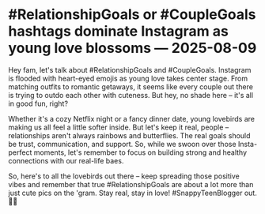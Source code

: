 # #RelationshipGoals or #CoupleGoals hashtags dominate Instagram as young love blossoms — 2025-08-09

Hey fam, let's talk about #RelationshipGoals and #CoupleGoals. Instagram is flooded with heart-eyed emojis as young love takes center stage. From matching outfits to romantic getaways, it seems like every couple out there is trying to outdo each other with cuteness. But hey, no shade here – it's all in good fun, right? 

Whether it's a cozy Netflix night or a fancy dinner date, young lovebirds are making us all feel a little softer inside. But let's keep it real, people – relationships aren't always rainbows and butterflies. The real goals should be trust, communication, and support. So, while we swoon over those Insta-perfect moments, let's remember to focus on building strong and healthy connections with our real-life baes. 

So, here's to all the lovebirds out there – keep spreading those positive vibes and remember that true #RelationshipGoals are about a lot more than just cute pics on the 'gram. Stay real, stay in love! #SnappyTeenBlogger out. 🌟💕